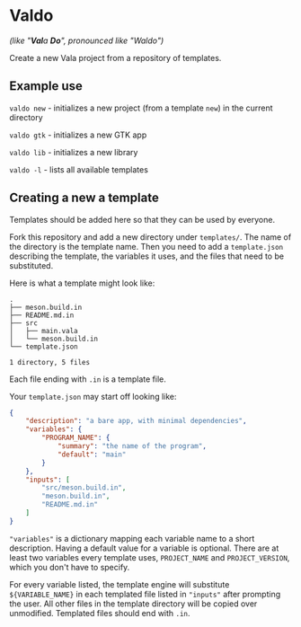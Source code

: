 # Valdo

_(like "**Val**a **Do**", pronounced like "Waldo")_

Create a new Vala project from a repository of templates.

## Example use

`valdo new` - initializes a new project (from a template `new`) in the current directory

`valdo gtk` - initializes a new GTK app

`valdo lib` - initializes a new library

`valdo -l` - lists all available templates

## Creating a new a template

Templates should be added here so that they can be used by everyone.

Fork this repository and add a new directory under `templates/`. The name of the directory is the template name. Then you need to add a `template.json` describing the template, the variables it uses, and the files that need to be substituted.

Here is what a template might look like:

```
.
├── meson.build.in
├── README.md.in
├── src
│   ├── main.vala
│   └── meson.build.in
└── template.json

1 directory, 5 files
```

Each file ending with `.in` is a template file.

Your `template.json` may start off looking like:
```json
{
    "description": "a bare app, with minimal dependencies",
    "variables": {
        "PROGRAM_NAME": {
            "summary": "the name of the program",
            "default": "main"
        }
    },
    "inputs": [
        "src/meson.build.in",
        "meson.build.in",
        "README.md.in"
    ]
}
```

`"variables"` is a dictionary mapping each variable name to a short description. Having a default value for a variable is optional. There are at least two variables every template uses, `PROJECT_NAME` and `PROJECT_VERSION`, which you don't have to specify.

For every variable listed, the template engine will substitute `${VARIABLE_NAME}` in each templated file listed in `"inputs"` after prompting the user. All other files in the template directory will be copied over unmodified. Templated files should end with `.in`.